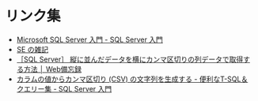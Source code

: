 # リンク集

- [Microsoft SQL Server 入門 - SQL Server 入門](https://sql55.com/sql-server/)
- [SE の雑記](https://blog.engineer-memo.com/)
- [［SQL Server］ 縦に並んだデータを横にカンマ区切りの列データで取得する方法 │ Web備忘録](https://webbibouroku.com/Blog/Article/forxmlpath)
- [カラムの値からカンマ区切り (CSV) の文字列を生成する - 便利なT-SQL＆クエリー集 - SQL Server 入門](https://sql55.com/query/generate-csv-string.php)
